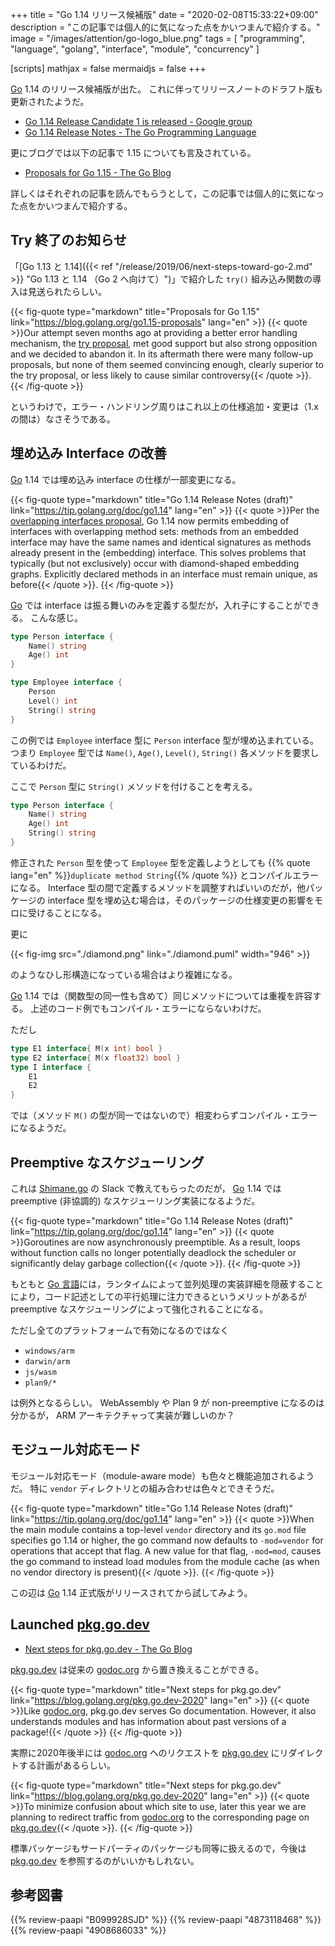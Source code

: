 +++
title = "Go 1.14 リリース候補版"
date =  "2020-02-08T15:33:22+09:00"
description = "この記事では個人的に気になった点をかいつまんで紹介する。"
image = "/images/attention/go-logo_blue.png"
tags  = [ "programming", "language", "golang", "interface", "module", "concurrency" ]

[scripts]
  mathjax = false
  mermaidjs = false
+++

[Go] 1.14 のリリース候補版が出た。
これに伴ってリリースノートのドラフト版も更新されたようだ。

- [Go 1.14 Release Candidate 1 is released - Google group](https://groups.google.com/forum/#!topic/golang-announce/mB1Mp9RlQw8)
- [Go 1.14 Release Notes - The Go Programming Language](https://tip.golang.org/doc/go1.14)

更にブログでは以下の記事で 1.15 についても言及されている。

- [Proposals for Go 1.15 - The Go Blog](https://blog.golang.org/go1.15-proposals)

詳しくはそれぞれの記事を読んでもらうとして，この記事では個人的に気になった点をかいつまんで紹介する。

## Try 終了のお知らせ

「[Go 1.13 と 1.14]({{< ref "/release/2019/06/next-steps-toward-go-2.md" >}} "Go 1.13 と 1.14 （Go 2 へ向けて）")」で紹介した `try()` 組み込み関数の導入は見送られたらしい。

{{< fig-quote type="markdown" title="Proposals for Go 1.15" link="https://blog.golang.org/go1.15-proposals" lang="en" >}}
{{< quote >}}Our attempt seven months ago at providing a better error handling mechanism, the [try proposal](https://golang.org/issue/32437), met good support but also strong opposition and we decided to abandon it. In its aftermath there were many follow-up proposals, but none of them seemed convincing enough, clearly superior to the try proposal, or less likely to cause similar controversy{{< /quote >}}.
{{< /fig-quote >}}

というわけで，エラー・ハンドリング周りはこれ以上の仕様追加・変更は（1.x の間は）なさそうである。

## 埋め込み Interface の改善

[Go] 1.14 では埋め込み interface の仕様が一部変更になる。

{{< fig-quote type="markdown" title="Go 1.14 Release Notes (draft)" link="https://tip.golang.org/doc/go1.14" lang="en" >}}
{{< quote >}}Per the [overlapping interfaces proposal](https://github.com/golang/proposal/blob/master/design/6977-overlapping-interfaces.md), Go 1.14 now permits embedding of interfaces with overlapping method sets: methods from an embedded interface may have the same names and identical signatures as methods already present in the (embedding) interface. This solves problems that typically (but not exclusively) occur with diamond-shaped embedding graphs. Explicitly declared methods in an interface must remain unique, as before{{< /quote >}}.
{{< /fig-quote >}}

[Go] では interface は振る舞いのみを定義する型だが，入れ子にすることができる。
こんな感じ。

```go
type Person interface {
	Name() string
	Age() int
}

type Employee interface {
	Person
	Level() int
    String() string
}
```

この例では `Employee` interface 型に `Person` interface 型が埋め込まれている。
つまり `Employee` 型では `Name()`, `Age()`, `Level()`, `String()` 各メソッドを要求しているわけだ。

ここで `Person` 型に `String()` メソッドを付けることを考える。

```go {hl_lines=[4]}
type Person interface {
	Name() string
	Age() int
    String() string
}
```

修正された `Person` 型を使って `Employee` 型を定義しようとしても {{% quote lang="en" %}}`duplicate method String`{{% /quote %}} とコンパイルエラーになる。
Interface 型の間で定義するメソッドを調整すればいいのだが，他パッケージの interface 型を埋め込む場合は，そのパッケージの仕様変更の影響をモロに受けることになる。

更に

{{< fig-img src="./diamond.png" link="./diamond.puml" width="946" >}}

のようなひし形構造になっている場合はより複雑になる。

[Go] 1.14 では（関数型の同一性も含めて）同じメソッドについては重複を許容する。
上述のコード例でもコンパイル・エラーにならないわけだ。

ただし

```go
type E1 interface{ M(x int) bool }
type E2 interface{ M(x float32) bool }
type I interface {
	E1
	E2
}
```

では（メソッド `M()` の型が同一ではないので）相変わらずコンパイル・エラーになるようだ。

## Preemptive なスケジューリング

これは [Shimane.go](https://shimane-go.connpass.com/ "Shimane.go - connpass") の Slack で教えてもらったのだが， [Go] 1.14 では preemptive (非協調的) なスケジューリング実装になるようだ。

{{< fig-quote type="markdown" title="Go 1.14 Release Notes (draft)" link="https://tip.golang.org/doc/go1.14" lang="en" >}}
{{< quote >}}Goroutines are now asynchronously preemptible. As a result, loops without function calls no longer potentially deadlock the scheduler or significantly delay garbage collection{{< /quote >}}.
{{< /fig-quote >}}

もともと [Go 言語]には，ランタイムによって並列処理の実装詳細を隠蔽することにより，コード記述としての平行処理に注力できるというメリットがあるが preemptive なスケジューリングによって強化されることになる。

ただし全てのプラットフォームで有効になるのではなく

- `windows/arm`
- `darwin/arm`
- `js/wasm`
- `plan9/*`

は例外となるらしい。
WebAssembly や Plan 9 が non-preemptive になるのは分かるが， ARM アーキテクチャって実装が難しいのか？

## モジュール対応モード

モジュール対応モード（module-aware mode）も色々と機能追加されるようだ。
特に `vendor` ディレクトリとの組み合わせは色々とできそうだ。

{{< fig-quote type="markdown" title="Go 1.14 Release Notes (draft)" link="https://tip.golang.org/doc/go1.14" lang="en" >}}
{{< quote >}}When the main module contains a top-level `vendor` directory and its `go.mod` file specifies go 1.14 or higher, the go command now defaults to `-mod=vendor` for operations that accept that flag. A new value for that flag, `-mod=mod`, causes the go command to instead load modules from the module cache (as when no vendor directory is present){{< /quote >}}.
{{< /fig-quote >}}

この辺は [Go] 1.14 正式版がリリースされてから試してみよう。

## Launched [pkg.go.dev]

- [Next steps for pkg.go.dev - The Go Blog](https://blog.golang.org/pkg.go.dev-2020)

[pkg.go.dev] は従来の [godoc.org] から置き換えることができる。

{{< fig-quote type="markdown" title="Next steps for pkg.go.dev" link="https://blog.golang.org/pkg.go.dev-2020" lang="en" >}}
{{< quote >}}Like [godoc.org](https://godoc.org/), pkg.go.dev serves Go documentation. However, it also understands modules and has information about past versions of a package!{{< /quote >}}
{{< /fig-quote >}}

実際に2020年後半には [godoc.org] へのリクエストを [pkg.go.dev] にリダイレクトする計画があるらしい。

{{< fig-quote type="markdown" title="Next steps for pkg.go.dev" link="https://blog.golang.org/pkg.go.dev-2020" lang="en" >}}
{{< quote >}}To minimize confusion about which site to use, later this year we are planning to redirect traffic from [godoc.org](https://godoc.org/) to the corresponding page on [pkg.go.dev](https://pkg.go.dev/){{< /quote >}}.
{{< /fig-quote >}}

標準パッケージもサードパーティのパッケージも同等に扱えるので，今後は [pkg.go.dev] を参照するのがいいかもしれない。

[Go]: https://go.dev/
[Go 言語]: https://golang.org/ "The Go Programming Language"
[pkg.go.dev]: https://pkg.go.dev/
[godoc.org]: https://godoc.org/

## 参考図書

{{% review-paapi "B099928SJD" %}} <!-- プログラミング言語Go -->
{{% review-paapi "4873118468" %}} <!-- Go言語による並行処理 -->
{{% review-paapi "4908686033" %}} <!-- Goならわかるシステムプログラミング -->
